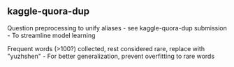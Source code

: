 kaggle-quora-dup
----------------

Question preprocessing to unify aliases - see kaggle-quora-dup submission
    - To streamline model learning

Frequent words (>100?) collected, rest considered rare, replace with "yuzhshen"
    - For better generalization, prevent overfitting to rare words

